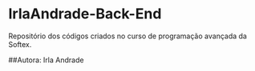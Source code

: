 # IrlaAndrade-Back-End
Repositório dos códigos criados no curso de programação avançada da Softex.

##Autora: Irla Andrade
